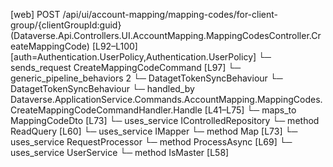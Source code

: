 [web] POST /api/ui/account-mapping/mapping-codes/for-client-group/{clientGroupId:guid}  (Dataverse.Api.Controllers.UI.AccountMapping.MappingCodesController.CreateMappingCode)  [L92–L100] [auth=Authentication.UserPolicy,Authentication.UserPolicy]
  └─ sends_request CreateMappingCodeCommand [L97]
    └─ generic_pipeline_behaviors 2
      └─ DatagetTokenSyncBehaviour
      └─ DatagetTokenSyncBehaviour
    └─ handled_by Dataverse.ApplicationService.Commands.AccountMapping.MappingCodes.CreateMappingCodeCommandHandler.Handle [L41–L75]
      └─ maps_to MappingCodeDto [L73]
      └─ uses_service IControlledRepository<MappingCode>
        └─ method ReadQuery [L60]
      └─ uses_service IMapper
        └─ method Map [L73]
      └─ uses_service RequestProcessor
        └─ method ProcessAsync [L69]
      └─ uses_service UserService
        └─ method IsMaster [L58]

